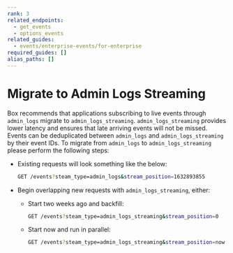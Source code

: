 ```yaml
---
rank: 3
related_endpoints:
  - get_events
  - options_events
related_guides:
  - events/enterprise-events/for-enterprise
required_guides: []
alias_paths: []
---
```


# Migrate to Admin Logs Streaming

Box recommends that applications subscribing to live events through
`admin_logs` migrate to `admin_logs_streaming`. `admin_logs_streaming` provides
lower latency and ensures that late arriving events will not be missed. Events
can be deduplicated between `admin_logs` and `admin_logs_streaming` by their
event IDs. To migrate from `admin_logs` to `admin_logs_streaming` please
perform the following steps:

* Existing requests will look something like the below:

  ```sh
  GET /events?steam_type=admin_logs&stream_position=1632893855
  ```

* Begin overlapping new requests with `admin_logs_streaming`, either:

  * Start two weeks ago and backfill:

    ```sh
    GET /events?steam_type=admin_logs_streaming&stream_position=0
    ```

  * Start now and run in parallel:

    ```sh
    GET /events?steam_type=admin_logs_streaming&stream_position=now
    ```
